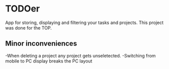 # TODOer

App for storing, displaying and filtering your tasks and projects.
This project was done for the TOP.

## Minor inconveniences

-When deleting a project any project gets unseletected.
-Switching from mobile to PC display breaks the PC layout
